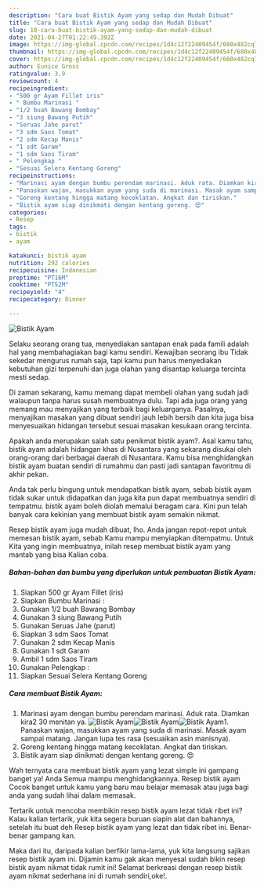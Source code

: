 ```yaml
---
description: "Cara buat Bistik Ayam yang sedap dan Mudah Dibuat"
title: "Cara buat Bistik Ayam yang sedap dan Mudah Dibuat"
slug: 10-cara-buat-bistik-ayam-yang-sedap-dan-mudah-dibuat
date: 2021-04-27T01:22:49.392Z
image: https://img-global.cpcdn.com/recipes/1d4c12f22409454f/680x482cq70/bistik-ayam-foto-resep-utama.jpg
thumbnail: https://img-global.cpcdn.com/recipes/1d4c12f22409454f/680x482cq70/bistik-ayam-foto-resep-utama.jpg
cover: https://img-global.cpcdn.com/recipes/1d4c12f22409454f/680x482cq70/bistik-ayam-foto-resep-utama.jpg
author: Eunice Gross
ratingvalue: 3.9
reviewcount: 4
recipeingredient:
- "500 gr Ayam Fillet iris"
- " Bumbu Marinasi "
- "1/2 buah Bawang Bombay"
- "3 siung Bawang Putih"
- "Seruas Jahe parut"
- "3 sdm Saos Tomat"
- "2 sdm Kecap Manis"
- "1 sdt Garam"
- "1 sdm Saos Tiram"
- " Pelengkap "
- "Sesuai Selera Kentang Goreng"
recipeinstructions:
- "Marinasi ayam dengan bumbu perendam marinasi. Aduk rata. Diamkan kira2 30 menitan ya."
- "Panaskan wajan, masukkan ayam yang suda di marinasi. Masak ayam sampai matang. Jangan lupa tes rasa (sesuaikan asin manisnya)."
- "Goreng kentang hingga matang kecoklatan. Angkat dan tiriskan."
- "Bistik ayam siap dinikmati dengan kentang goreng. 😍"
categories:
- Resep
tags:
- bistik
- ayam

katakunci: bistik ayam 
nutrition: 292 calories
recipecuisine: Indonesian
preptime: "PT16M"
cooktime: "PT52M"
recipeyield: "4"
recipecategory: Dinner

---
```



![Bistik Ayam](https://img-global.cpcdn.com/recipes/1d4c12f22409454f/680x482cq70/bistik-ayam-foto-resep-utama.jpg)

Selaku seorang orang tua, menyediakan santapan enak pada famili adalah hal yang membahagiakan bagi kamu sendiri. Kewajiban seorang ibu Tidak sekedar mengurus rumah saja, tapi kamu pun harus menyediakan kebutuhan gizi terpenuhi dan juga olahan yang disantap keluarga tercinta mesti sedap.

Di zaman  sekarang, kamu memang dapat membeli olahan yang sudah jadi walaupun tanpa harus susah membuatnya dulu. Tapi ada juga orang yang memang mau menyajikan yang terbaik bagi keluarganya. Pasalnya, menyajikan masakan yang dibuat sendiri jauh lebih bersih dan kita juga bisa menyesuaikan hidangan tersebut sesuai masakan kesukaan orang tercinta. 



Apakah anda merupakan salah satu penikmat bistik ayam?. Asal kamu tahu, bistik ayam adalah hidangan khas di Nusantara yang sekarang disukai oleh orang-orang dari berbagai daerah di Nusantara. Kamu bisa menghidangkan bistik ayam buatan sendiri di rumahmu dan pasti jadi santapan favoritmu di akhir pekan.

Anda tak perlu bingung untuk mendapatkan bistik ayam, sebab bistik ayam tidak sukar untuk didapatkan dan juga kita pun dapat membuatnya sendiri di tempatmu. bistik ayam boleh diolah memalui beragam cara. Kini pun telah banyak cara kekinian yang membuat bistik ayam semakin nikmat.

Resep bistik ayam juga mudah dibuat, lho. Anda jangan repot-repot untuk memesan bistik ayam, sebab Kamu mampu menyiapkan ditempatmu. Untuk Kita yang ingin membuatnya, inilah resep membuat bistik ayam yang mantab yang bisa Kalian coba.

<!--inarticleads1-->

##### Bahan-bahan dan bumbu yang diperlukan untuk pembuatan Bistik Ayam:

1. Siapkan 500 gr Ayam Fillet (iris)
1. Siapkan  Bumbu Marinasi :
1. Gunakan 1/2 buah Bawang Bombay
1. Gunakan 3 siung Bawang Putih
1. Gunakan Seruas Jahe (parut)
1. Siapkan 3 sdm Saos Tomat
1. Gunakan 2 sdm Kecap Manis
1. Gunakan 1 sdt Garam
1. Ambil 1 sdm Saos Tiram
1. Gunakan  Pelengkap :
1. Siapkan Sesuai Selera Kentang Goreng




<!--inarticleads2-->

##### Cara membuat Bistik Ayam:

1. Marinasi ayam dengan bumbu perendam marinasi. Aduk rata. Diamkan kira2 30 menitan ya.
<img src="https://img-global.cpcdn.com/steps/c3742fd9f43faef9/160x128cq70/bistik-ayam-langkah-memasak-1-foto.jpg" alt="Bistik Ayam"><img src="https://img-global.cpcdn.com/steps/bf6c7e7275c3ca5a/160x128cq70/bistik-ayam-langkah-memasak-1-foto.jpg" alt="Bistik Ayam"><img src="https://img-global.cpcdn.com/steps/a1dff18f6a375dda/160x128cq70/bistik-ayam-langkah-memasak-1-foto.jpg" alt="Bistik Ayam">1. Panaskan wajan, masukkan ayam yang suda di marinasi. Masak ayam sampai matang. Jangan lupa tes rasa (sesuaikan asin manisnya).
1. Goreng kentang hingga matang kecoklatan. Angkat dan tiriskan.
1. Bistik ayam siap dinikmati dengan kentang goreng. 😍




Wah ternyata cara membuat bistik ayam yang lezat simple ini gampang banget ya! Anda Semua mampu menghidangkannya. Resep bistik ayam Cocok banget untuk kamu yang baru mau belajar memasak atau juga bagi anda yang sudah lihai dalam memasak.

Tertarik untuk mencoba membikin resep bistik ayam lezat tidak ribet ini? Kalau kalian tertarik, yuk kita segera buruan siapin alat dan bahannya, setelah itu buat deh Resep bistik ayam yang lezat dan tidak ribet ini. Benar-benar gampang kan. 

Maka dari itu, daripada kalian berfikir lama-lama, yuk kita langsung sajikan resep bistik ayam ini. Dijamin kamu gak akan menyesal sudah bikin resep bistik ayam nikmat tidak rumit ini! Selamat berkreasi dengan resep bistik ayam nikmat sederhana ini di rumah sendiri,oke!.

